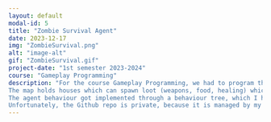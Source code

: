 ```yaml
---
layout: default
modal-id: 5
title: "Zombie Survival Agent"
date: 2023-12-17
img: "ZombieSurvival.png"
alt: "image-alt"
gif: "ZombieSurvival.gif"
project-date: "1st semester 2023-2024"
course: "Gameplay Programming"
description: "For the course Gameplay Programming, we had to program the AI for an agent stuck in a zombie apocalypse. 
The map holds houses which can spawn loot (weapons, food, healing) which the agent can pick up and use to fight the zombies and obtain a high score. 
The agent behaviour got implemented through a behaviour tree, which I had a really enjoyable time implementing. 
Unfortunately, the Github repo is private, because it is managed by my school and I cannot change this."
---
```

